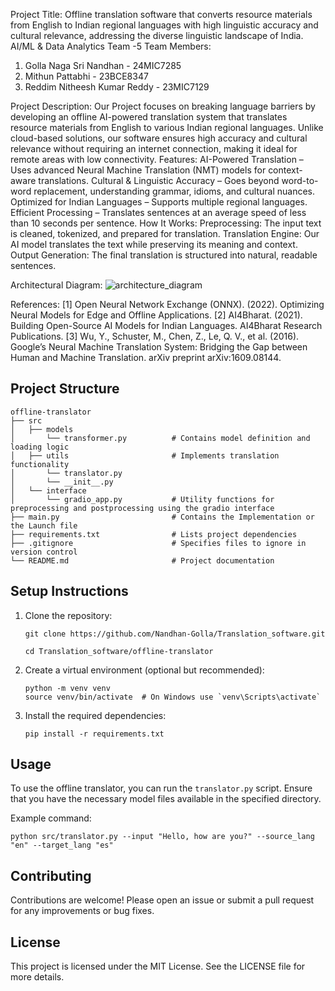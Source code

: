 Project Title: Offline translation software that converts resource materials from English to Indian regional languages with high linguistic accuracy and cultural relevance, addressing the diverse linguistic landscape of India.
                                                                                      AI/ML & Data Analytics Team -5
 Team Members:
 1) Golla Naga Sri Nandhan - 24MIC7285
 2) Mithun Pattabhi - 23BCE8347
 3) Reddim Nitheesh Kumar Reddy - 23MIC7129

Project Description:
Our Project focuses on breaking language barriers by developing an offline AI-powered translation system that translates resource materials from English to various Indian regional languages. Unlike cloud-based solutions, our software
ensures high accuracy and cultural relevance without requiring an internet connection, making it ideal for remote areas with low connectivity.
Features:
AI-Powered Translation – Uses advanced Neural Machine Translation (NMT) models for context-aware translations.
Cultural & Linguistic Accuracy – Goes beyond word-to-word replacement, understanding grammar, idioms, and cultural nuances.
Optimized for Indian Languages – Supports multiple regional languages.
Efficient Processing – Translates sentences at an average speed of less than 10 seconds per sentence.
How It Works:
Preprocessing: The input text is cleaned, tokenized, and prepared for translation.
Translation Engine: Our AI model translates the text while preserving its meaning and context.
Output Generation: The final translation is structured into natural, readable sentences.

Architectural Diagram:
![architecture_diagram](https://github.com/user-attachments/assets/4952c358-e318-4d73-b7f7-be90db39f164)


References:
[1]	Open Neural Network Exchange (ONNX). (2022). Optimizing Neural Models for Edge and Offline Applications.
[2]	AI4Bharat. (2021). Building Open-Source AI Models for Indian Languages. AI4Bharat Research Publications.
[3]	Wu, Y., Schuster, M., Chen, Z., Le, Q. V., et al. (2016). Google’s Neural Machine Translation System: Bridging the Gap between Human and Machine Translation. arXiv preprint arXiv:1609.08144.

## Project Structure

```
offline-translator
├── src
│   ├── models
│       └── transformer.py          # Contains model definition and loading logic
│   ├── utils                       # Implements translation functionality
│       └── translator.py
│       └── __init__.py
│   └── interface
│       └── gradio_app.py           # Utility functions for preprocessing and postprocessing using the gradio interface
├── main.py                         # Contains the Implementation or the Launch file
├── requirements.txt                # Lists project dependencies
├── .gitignore                      # Specifies files to ignore in version control
└── README.md                       # Project documentation
```

## Setup Instructions

1. Clone the repository:
   ```
   git clone https://github.com/Nandhan-Golla/Translation_software.git

   cd Translation_software/offline-translator
   ```

2. Create a virtual environment (optional but recommended):
   ```
   python -m venv venv
   source venv/bin/activate  # On Windows use `venv\Scripts\activate`
   ```

3. Install the required dependencies:
   ```
   pip install -r requirements.txt
   ```

## Usage

To use the offline translator, you can run the `translator.py` script. Ensure that you have the necessary model files available in the specified directory.

Example command:
```
python src/translator.py --input "Hello, how are you?" --source_lang "en" --target_lang "es"
```

## Contributing

Contributions are welcome! Please open an issue or submit a pull request for any improvements or bug fixes.

## License

This project is licensed under the MIT License. See the LICENSE file for more details.
